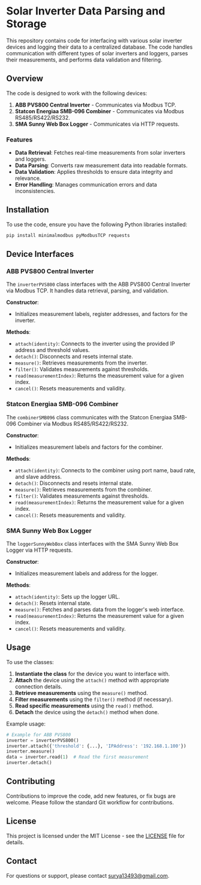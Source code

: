 # Solar Inverter Data Parsing and Storage

This repository contains code for interfacing with various solar inverter devices and logging their data to a centralized database. The code handles communication with different types of solar inverters and loggers, parses their measurements, and performs data validation and filtering. 

## Overview

The code is designed to work with the following devices:
1. **ABB PVS800 Central Inverter** - Communicates via Modbus TCP.
2. **Statcon Energiaa SMB-096 Combiner** - Communicates via Modbus RS485/RS422/RS232.
3. **SMA Sunny Web Box Logger** - Communicates via HTTP requests.

### Features

- **Data Retrieval**: Fetches real-time measurements from solar inverters and loggers.
- **Data Parsing**: Converts raw measurement data into readable formats.
- **Data Validation**: Applies thresholds to ensure data integrity and relevance.
- **Error Handling**: Manages communication errors and data inconsistencies.

## Installation

To use the code, ensure you have the following Python libraries installed:

```bash
pip install minimalmodbus pyModbusTCP requests
```

## Device Interfaces

### ABB PVS800 Central Inverter

The `inverterPVS800` class interfaces with the ABB PVS800 Central Inverter via Modbus TCP. It handles data retrieval, parsing, and validation.

**Constructor**:
- Initializes measurement labels, register addresses, and factors for the inverter.

**Methods**:
- `attach(identity)`: Connects to the inverter using the provided IP address and threshold values.
- `detach()`: Disconnects and resets internal state.
- `measure()`: Retrieves measurements from the inverter.
- `filter()`: Validates measurements against thresholds.
- `read(measurementIndex)`: Returns the measurement value for a given index.
- `cancel()`: Resets measurements and validity.

### Statcon Energiaa SMB-096 Combiner

The `combinerSMB096` class communicates with the Statcon Energiaa SMB-096 Combiner via Modbus RS485/RS422/RS232.

**Constructor**:
- Initializes measurement labels and factors for the combiner.

**Methods**:
- `attach(identity)`: Connects to the combiner using port name, baud rate, and slave address.
- `detach()`: Disconnects and resets internal state.
- `measure()`: Retrieves measurements from the combiner.
- `filter()`: Validates measurements against thresholds.
- `read(measurementIndex)`: Returns the measurement value for a given index.
- `cancel()`: Resets measurements and validity.

### SMA Sunny Web Box Logger

The `loggerSunnyWebBox` class interfaces with the SMA Sunny Web Box Logger via HTTP requests.

**Constructor**:
- Initializes measurement labels and address for the logger.

**Methods**:
- `attach(identity)`: Sets up the logger URL.
- `detach()`: Resets internal state.
- `measure()`: Fetches and parses data from the logger's web interface.
- `read(measurementIndex)`: Returns the measurement value for a given index.
- `cancel()`: Resets measurements and validity.

## Usage

To use the classes:

1. **Instantiate the class** for the device you want to interface with.
2. **Attach** the device using the `attach()` method with appropriate connection details.
3. **Retrieve measurements** using the `measure()` method.
4. **Filter measurements** using the `filter()` method (if necessary).
5. **Read specific measurements** using the `read()` method.
6. **Detach** the device using the `detach()` method when done.

Example usage:

```python
# Example for ABB PVS800
inverter = inverterPVS800()
inverter.attach({'threshold': {...}, 'IPAddress': '192.168.1.100'})
inverter.measure()
data = inverter.read(1)  # Read the first measurement
inverter.detach()
```

## Contributing

Contributions to improve the code, add new features, or fix bugs are welcome. Please follow the standard Git workflow for contributions.

## License

This project is licensed under the MIT License - see the [LICENSE](LICENSE) file for details.

## Contact

For questions or support, please contact [surya13493@gmail.com](mailto:surya13493@gmail.com).
